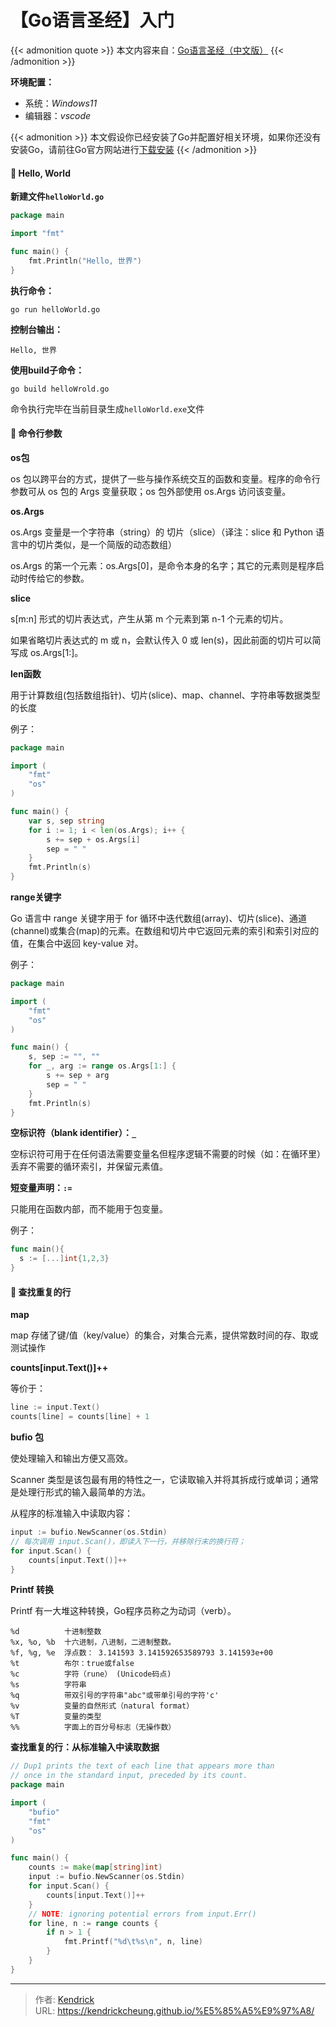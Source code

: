 # 【Go语言圣经】入门


{{< admonition quote >}}
本文内容来自：[Go语言圣经（中文版）](https://golang-china.github.io/gopl-zh/)
{{< /admonition >}}

**环境配置：**
- 系统：*Windows11*
- 编辑器：*vscode*

{{< admonition  >}}
本文假设你已经安装了Go并配置好相关环境，如果你还没有安装Go，请前往Go官方网站进行[下载安装](https://golang.google.cn/dl/)
{{< /admonition >}}

#### 🍇 Hello, World
**新建文件`helloWorld.go`**
```go
package main

import "fmt"

func main() {
    fmt.Println("Hello, 世界")
}
```
**执行命令：**
```shell
go run helloWorld.go
```
**控制台输出：**
```shell
Hello, 世界
```
**使用build子命令：**
```shell
go build helloWrold.go
```
命令执行完毕在当前目录生成`helloWorld.exe`文件

#### 🍉 命令行参数
**os包**

os 包以跨平台的方式，提供了一些与操作系统交互的函数和变量。程序的命令行参数可从 os 包的 Args 变量获取；os 包外部使用 os.Args 访问该变量。

**os.Args**

os.Args 变量是一个字符串（string）的 切片（slice）（译注：slice 和 Python 语言中的切片类似，是一个简版的动态数组）

os.Args 的第一个元素：os.Args[0]，是命令本身的名字；其它的元素则是程序启动时传给它的参数。

**slice**

s[m:n] 形式的切片表达式，产生从第 m 个元素到第 n-1 个元素的切片。

如果省略切片表达式的 m 或 n，会默认传入 0 或 len(s)，因此前面的切片可以简写成 os.Args[1:]。

**len函数**

用于计算数组(包括数组指针)、切片(slice)、map、channel、字符串等数据类型的长度

例子：
```go
package main

import (
    "fmt"
    "os"
)

func main() {
    var s, sep string
    for i := 1; i < len(os.Args); i++ {
        s += sep + os.Args[i]
        sep = " "
    }
    fmt.Println(s)
}
```

**range关键字**

Go 语言中 range 关键字用于 for 循环中迭代数组(array)、切片(slice)、通道(channel)或集合(map)的元素。在数组和切片中它返回元素的索引和索引对应的值，在集合中返回 key-value 对。

例子：
```go
package main

import (
    "fmt"
    "os"
)

func main() {
    s, sep := "", ""
    for _, arg := range os.Args[1:] {
        s += sep + arg
        sep = " "
    }
    fmt.Println(s)
}
```

**空标识符（blank identifier）：`_`**

空标识符可用于在任何语法需要变量名但程序逻辑不需要的时候（如：在循环里）丢弃不需要的循环索引，并保留元素值。

**短变量声明：`:=`**

只能用在函数内部，而不能用于包变量。

例子：
```go
func main(){
  s := [...]int{1,2,3}
}
```

#### 🍅 查找重复的行
**map**

map 存储了键/值（key/value）的集合，对集合元素，提供常数时间的存、取或测试操作

**counts[input.Text()]++**

等价于：
```go
line := input.Text()
counts[line] = counts[line] + 1
```

**bufio 包**

使处理输入和输出方便又高效。

Scanner 类型是该包最有用的特性之一，它读取输入并将其拆成行或单词；通常是处理行形式的输入最简单的方法。

从程序的标准输入中读取内容：
```go
input := bufio.NewScanner(os.Stdin)
// 每次调用 input.Scan()，即读入下一行，并移除行末的换行符；
for input.Scan() {
    counts[input.Text()]++
}
```

**Printf 转换**

Printf 有一大堆这种转换，Go程序员称之为动词（verb）。
```
%d          十进制整数
%x, %o, %b  十六进制，八进制，二进制整数。
%f, %g, %e  浮点数： 3.141593 3.141592653589793 3.141593e+00
%t          布尔：true或false
%c          字符（rune） (Unicode码点)
%s          字符串
%q          带双引号的字符串"abc"或带单引号的字符'c'
%v          变量的自然形式（natural format）
%T          变量的类型
%%          字面上的百分号标志（无操作数）
```

**查找重复的行：从标准输入中读取数据**
```go
// Dup1 prints the text of each line that appears more than
// once in the standard input, preceded by its count.
package main

import (
    "bufio"
    "fmt"
    "os"
)

func main() {
    counts := make(map[string]int)
    input := bufio.NewScanner(os.Stdin)
    for input.Scan() {
        counts[input.Text()]++
    }
    // NOTE: ignoring potential errors from input.Err()
    for line, n := range counts {
        if n > 1 {
            fmt.Printf("%d\t%s\n", n, line)
        }
    }
}

```

---

> 作者: [Kendrick](https://kendrickcheung.github.io/)  
> URL: https://kendrickcheung.github.io/%E5%85%A5%E9%97%A8/  

